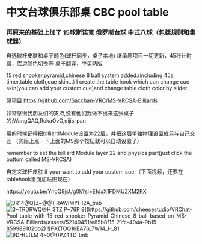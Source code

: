 # 中文台球俱乐部桌 CBC pool table
### 再原来的基础上加了 15球斯诺克 俄罗斯台球 中式八球（包括规则和集球器） 
自选球杆皮肤和桌子颜色(球杆同步，桌子本地)
继承原项目一切更新，45秒计时器，库边颜色切换等
桌子翻译，中英两版

15 red snooker,pyramid,chinese 8 ball system added.(including 45s timer,table cloth,cue skin...)
I create the table hook which can change cue skin(you can add your custom cue)and change table cloth color by slider.

原项目:https://github.com/Sacchan-VRC/MS-VRCSA-Billiards

非常感谢我朋友们的支持,没有他们我做不出来这张桌子的:WangQAQ,RokaOvO,eijis-pan

用的时候记得把billiardModule设置为22层，并把这层单独物理设置成只与自己交互
（实际上点一下上面的MS那个按钮就可以自动设置了）

remember to set the billiard Module layer 22 and physics part(just click the buttom called MS-VRCSA)



自定义球杆皮肤  if your want to add your custom cue.（下面视频，还要在tablehook里面加贴图现在）

https://youtu.be/YnoQ9jsUg0k?si=EfdxX1FDMUZXM2RX

![JR14@Q{Z~@@{ RAWIMYHI2A_tmb](https://github.com/cheesestudio/VRChat-Pool-table-with-15-red-snooker-Pyramid-Chinese-8-ball-based-on-MS-VRCSA-Billiards/assets/52149451/1bc9e236-91e2-4724-a5c6-aa70f0394e04)
![3~TRDRWQ@H 3$TZ P~76P 8](https://github.com/cheesestudio/VRChat-Pool-table-with-15-red-snooker-Pyramid-Chinese-8-ball-based-on-MS-VRCSA-Billiards/assets/52149451/e85b8f15-21fc-404a-9b15-859989102bb2)
![P$X(TOQ16EA76_7W14_H_81](https://github.com/cheesestudio/VRChat-Pool-table-with-15-red-snooker-Pyramid-Chinese-8-ball-based-on-MS-VRCSA-Billiards/assets/52149451/e5f56b44-ea5d-410b-a725-9779f6455a6c)
![9DH{L{LM 4~0@{)PZ4TD_tmb](https://github.com/cheesestudio/VRChat-Pool-table-with-15-red-snooker-Pyramid-Chinese-8-ball-based-on-MS-VRCSA-Billiards/assets/52149451/7f894791-cf72-473e-bbe6-20bec9804917)
